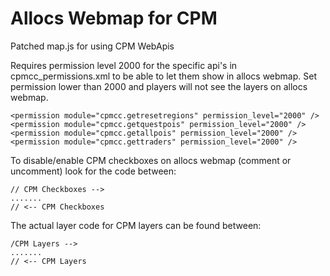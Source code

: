 # Allocs Webmap for CPM
Patched map.js for using CPM WebApis

Requires permission level 2000 for the specific api's in cpmcc_permissions.xml to be able to let them show in allocs webmap.
Set permission lower than 2000 and players will not see the layers on allocs webmap.
```
<permission module="cpmcc.getresetregions" permission_level="2000" />
<permission module="cpmcc.getquestpois" permission_level="2000" />
<permission module="cpmcc.getallpois" permission_level="2000" />
<permission module="cpmcc.gettraders" permission_level="2000" />
```

To disable/enable CPM checkboxes on allocs webmap (comment or uncomment) look for the code between:
```
// CPM Checkboxes -->
.......
// <-- CPM Checkboxes
```

The actual layer code for CPM layers can be found between:
```
/CPM Layers -->
.......
// <-- CPM Layers
```
